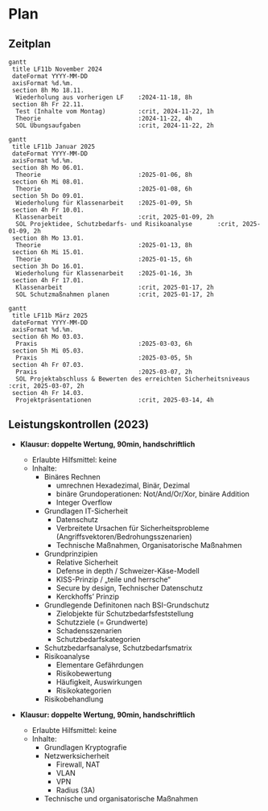 # Plan

## Zeitplan

```mermaid
gantt
 title LF11b November 2024
 dateFormat YYYY-MM-DD
 axisFormat %d.%m.
 section 8h Mo 18.11.
  Wiederholung aus vorherigen LF    :2024-11-18, 8h
 section 8h Fr 22.11.
  Test (Inhalte vom Montag)         :crit, 2024-11-22, 1h
  Theorie                           :2024-11-22, 4h
  SOL Übungsaufgaben                :crit, 2024-11-22, 2h
```

```mermaid
gantt
 title LF11b Januar 2025
 dateFormat YYYY-MM-DD
 axisFormat %d.%m.
 section 8h Mo 06.01.
  Theorie                           :2025-01-06, 8h
 section 6h Mi 08.01.
  Theorie                           :2025-01-08, 6h
 section 5h Do 09.01.
  Wiederholung für Klassenarbeit    :2025-01-09, 5h
 section 4h Fr 10.01.
  Klassenarbeit                     :crit, 2025-01-09, 2h
  SOL Projektidee, Schutzbedarfs- und Risikoanalyse       :crit, 2025-01-09, 2h
 section 8h Mo 13.01.
  Theorie                           :2025-01-13, 8h
 section 6h Mi 15.01.
  Theorie                           :2025-01-15, 6h
 section 3h Do 16.01.
  Wiederholung für Klassenarbeit    :2025-01-16, 3h
 section 4h Fr 17.01.
  Klassenarbeit                     :crit, 2025-01-17, 2h
  SOL Schutzmaßnahmen planen        :crit, 2025-01-17, 2h
```

```mermaid
gantt
 title LF11b März 2025
 dateFormat YYYY-MM-DD
 axisFormat %d.%m.
 section 6h Mo 03.03.
  Praxis                            :2025-03-03, 6h
 section 5h Mi 05.03.
  Praxis                            :2025-03-05, 5h
 section 4h Fr 07.03.
  Praxis                            :2025-03-07, 2h
  SOL Projektabschluss & Bewerten des erreichten Sicherheitsniveaus :crit, 2025-03-07, 2h
 section 4h Fr 14.03.
  Projektpräsentationen             :crit, 2025-03-14, 4h
```

## Leistungskontrollen (2023)
* **Klausur: doppelte Wertung, 90min, handschriftlich**
  * Erlaubte Hilfsmittel: keine
  * Inhalte:
    * Binäres Rechnen
      * umrechnen Hexadezimal, Binär, Dezimal
      * binäre Grundoperationen: Not/And/Or/Xor, binäre Addition
      * Integer Overflow
    * Grundlagen IT-Sicherheit
      * Datenschutz
      * Verbreitete Ursachen für Sicherheitsprobleme (Angriffsvektoren/Bedrohungsszenarien)
      * Technische Maßnahmen, Organisatorische Maßnahmen
    * Grundprinzipien
      * Relative Sicherheit
      * Defense in depth / Schweizer-Käse-Modell
      * KISS-Prinzip / „teile und herrsche“
      * Secure by design, Technischer Datenschutz
      * Kerckhoffs’ Prinzip
    * Grundlegende Definitonen nach BSI-Grundschutz
      * Zielobjekte für Schutzbedarfsfeststellung
      * Schutzziele (= Grundwerte)
      * Schadensszenarien
      * Schutzbedarfskategorien
    * Schutzbedarfsanalyse, Schutzbedarfsmatrix
    * Risikoanalyse
      * Elementare Gefährdungen
      * Risikobewertung
      * Häufigkeit, Auswirkungen
      * Risikokategorien
    * Risikobehandlung

* **Klausur: doppelte Wertung, 90min, handschriftlich**
  * Erlaubte Hilfsmittel: keine
  * Inhalte:
    * Grundlagen Kryptografie
    * Netzwerksicherheit
      * Firewall, NAT 
      * VLAN
      * VPN
      * Radius (3A)
    * Technische und organisatorische Maßnahmen
